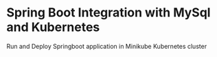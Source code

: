 # Spring Boot Integration with MySql and Kubernetes

 Run and Deploy Springboot application in Minikube Kubernetes cluster
